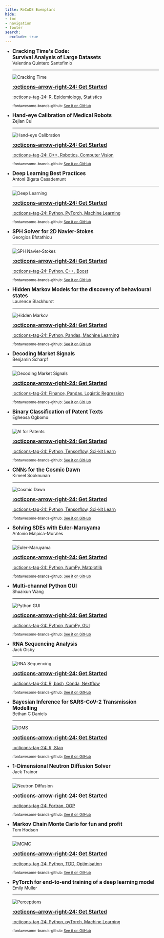 ```yaml
---
title: ReCoDE Exemplars
hide:
- toc
- navigation
- footer
search:
  exclude: true
---
```


<div class="grid cards" markdown>


-  <big>__Cracking Time's Code:<br>Survival Analysis of Large Datasets__</big>
    <br>Valentina Quintero Santofimio

    ---
    
    ![Cracking Time](../assets/img/exemplars/crackingtime.png)

    <big>[__:octicons-arrow-right-24: Get Started__](https://imperialcollegelondon.github.io/ReCoDE-SurvivalAnalysis/)</big>

    [:octicons-tag-24: R, Epidemiology, Statistics](../tags)
    
    <small>:fontawesome-brands-github: [See it on GitHub](https://github.com/ImperialCollegeLondon/ReCoDE-SurvivalAnalysis/)</small>

-  <big>__Hand-eye Calibration of Medical Robots__</big>
    <br>Zejian Cui

    ---
    
    ![Hand-eye Calibration](../assets/img/exemplars/handeyecalib.jpeg)

    <big>[__:octicons-arrow-right-24: Get Started__](https://imperialcollegelondon.github.io/ReCoDE-HandEyeCalibration/)</big>

    [:octicons-tag-24: C++, Robotics, Computer Vision](../tags)
    
    <small>:fontawesome-brands-github: [See it on GitHub](https://github.com/ImperialCollegeLondon/ReCoDE-HandEyeCalibration)</small>

-  <big>__Deep Learning Best Practices__</big>
    <br>Antoni Bigata Casademunt

    ---
    
    ![Deep Learning](../assets/img/exemplars/deeplearning.png)

    <big>[__:octicons-arrow-right-24: Get Started__](https://imperialcollegelondon.github.io/ReCoDE-DeepLearning-Best-Practices/)</big>

    [:octicons-tag-24: Python, PyTorch, Machine Learning](../tags)
    
    <small>:fontawesome-brands-github: [See it on GitHub](https://github.com/ImperialCollegeLondon/ReCoDE-DeepLearning-Best-Practices)</small>

-  <big>__SPH Solver for 2D Navier-Stokes__</big>
    <br>Georgios Efstathiou

    ---
    
    ![SPH Navier-Stokes](../assets/img/exemplars/sphnavierstokes.gif)

    <big>[__:octicons-arrow-right-24: Get Started__](https://imperialcollegelondon.github.io/ReCoDE-SPH-solver-2D-NS/)</big>

    [:octicons-tag-24: Python, C++, Boost](../tags)
    
    <small>:fontawesome-brands-github: [See it on GitHub](https://github.com/ImperialCollegeLondon/ReCoDE-SPH-solver-2D-NS/)</small>

-  <big>__Hidden Markov Models for the discovery of behavioural states__</big>
    <br>Laurence Blackhurst

    ---
    
    ![Hidden Markov](../assets/img/exemplars/hiddenmarkov.png)

    <big>[__:octicons-arrow-right-24: Get Started__](https://imperialcollegelondon.github.io/ReCoDE-HMMs-for-the-discovery-of-behavioural-states)</big>

    [:octicons-tag-24: Python, Pandas, Machine Learning](../tags)
    
    <small>:fontawesome-brands-github: [See it on GitHub](https://github.com/ImperialCollegeLondon/ReCoDE-HMMs-for-the-discovery-of-behavioural-states)</small>

-  <big>__Decoding Market Signals__</big>
    <br>Benjamin Scharpf

    ---
    
    ![Decoding Market Signals](../assets/img/exemplars/decodingmarketsignals.png)

    <big>[__:octicons-arrow-right-24: Get Started__](https://imperialcollegelondon.github.io/ReCoDE-DecodingMarketSignals)</big>

    [:octicons-tag-24: Finance, Pandas, Logistic Regression](../tags)
    
    <small>:fontawesome-brands-github: [See it on GitHub](https://github.com/ImperialCollegeLondon/ReCoDE-DecodingMarketSignals)</small>

-  <big>__Binary Classification of Patent Texts__</big>
    <br>Egheosa Ogbomo

    ---
    
    ![AI for Patents](../assets/img/exemplars/aiforpatents.png)

    <big>[__:octicons-arrow-right-24: Get Started__](https://imperialcollegelondon.github.io/ReCoDE-AIForPatents)</big>

    [:octicons-tag-24: Python, Tensorflow, Sci-kit Learn](../tags)
    
    <small>:fontawesome-brands-github: [See it on GitHub](https://github.com/ImperialCollegeLondon/ReCoDE-AIForPatents)</small>

-  <big>__CNNs for the Cosmic Dawn__</big>
    <br>Kimeel Sooknunan

    ---
    
    ![Cosmic Dawn](../assets/img/exemplars/cosmicdawn.png)

    <big>[__:octicons-arrow-right-24: Get Started__](https://imperialcollegelondon.github.io/ReCoDE-FirstDawn)</big>

    [:octicons-tag-24: Python, Tensorflow, Sci-kit Learn](../tags)
    

    <small>:fontawesome-brands-github: [See it on GitHub](https://github.com/ImperialCollegeLondon/ReCoDE-FirstDawn)</small>

-  <big>__Solving SDEs with Euler-Maruyama__</big>
    <br>Antonio Malpica-Morales

    ---
    
    ![Euler-Maruyama](../assets/img/exemplars/eulermaruyama.png)

    <big>[__:octicons-arrow-right-24: Get Started__](https://imperialcollegelondon.github.io/ReCoDe-Euler-Maruyama)</big>

    [:octicons-tag-24: Python, NumPy, Matplotlib](../tags)
    
    <small>:fontawesome-brands-github: [See it on GitHub](https://github.com/ImperialCollegeLondon/ReCoDe-Euler-Maruyama)</small>

-  <big>__Multi-channel Python GUI__</big>
    <br>Shuaixun Wang

    ---
    
    ![Python GUI](../assets/img/exemplars/pythongui.jpg)

    <big>[__:octicons-arrow-right-24: Get Started__](https://imperialcollegelondon.github.io/ReCoDE-PythonGUI)</big>

    [:octicons-tag-24: Python, NumPy, GUI](../tags)
    
    <small>:fontawesome-brands-github: [See it on GitHub](https://github.com/ImperialCollegeLondon/ReCoDE-PythonGUI)</small>

-  <big>__RNA Sequencing Analysis__</big>
    <br>Jack Gisby

    ---
    
    ![RNA Sequencing](../assets/img/exemplars/rnaseq.png)

    <big>[__:octicons-arrow-right-24: Get Started__](https://imperialcollegelondon.github.io/ReCoDE_rnaseq_pipeline)</big>

    [:octicons-tag-24: R, bash, Conda, Nextflow](../tags)
    
    <small>:fontawesome-brands-github: [See it on GitHub](https://github.com/ImperialCollegeLondon/ReCoDE_rnaseq_pipeline)</small>

-  <big>__Bayesian Inference for SARS-CoV-2 Transmission Modelling__</big>
    <br>Bethan C Daniels

    ---
    
    ![IDMS](../assets/img/exemplars/idms.png)

    <big>[__:octicons-arrow-right-24: Get Started__](https://imperialcollegelondon.github.io/ReCoDE_IDMS)</big>

    [:octicons-tag-24: R, Stan](../tags)
    
    <small>:fontawesome-brands-github: [See it on GitHub](https://github.com/ImperialCollegeLondon/ReCoDE_IDMS)</small>

-  <big>__1-Dimensional Neutron Diffusion Solver__</big>
    <br>Jack Trainor

    ---
    
    ![Neutron Diffusion](../assets/img/exemplars/diffusion.png)

    <big>[__:octicons-arrow-right-24: Get Started__](https://imperialcollegelondon.github.io/ReCoDE_Diffusion_Code)</big>

    [:octicons-tag-24: Fortran, OOP](../tags)
    
    <small>:fontawesome-brands-github: [See it on GitHub](https://github.com/ImperialCollegeLondon/ReCoDE_Diffusion_Code)</small>


-  <big>__Markov Chain Monte Carlo for fun and profit__</big>
    <br>Tom Hodson

    ---
    
    ![MCMC](../assets/img/exemplars/mcmc.png)

    <big>[__:octicons-arrow-right-24: Get Started__](https://recode-mcmcff.readthedocs.io/en/latest/)</big>

    [:octicons-tag-24: Python, TDD, Optimisation](../tags)
    
    <small>:fontawesome-brands-github: [See it on GitHub](https://github.com/ImperialCollegeLondon/ReCoDE_MCMCFF)</small>

-  <big>__PyTorch for end-to-end training of a deep learning model__</big>
    <br>Emily Muller

    ---
    
    ![Perceptions](../assets/img/exemplars/perceptions.png)

    <big>[__:octicons-arrow-right-24: Get Started__](https://imperialcollegelondon.github.io/recode-perceptions)</big>

    [:octicons-tag-24: Python, pyTorch, Machine Learning](../tags)
    
    <small>:fontawesome-brands-github: [See it on GitHub](https://github.com/ImperialCollegeLondon/recode-perceptions)</small>

</div>
